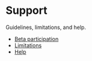 # Support

Guidelines, limitations, and help.

- [Beta participation](beta_participation.md)
- [Limitations](limits)
- [Help](help.md)
